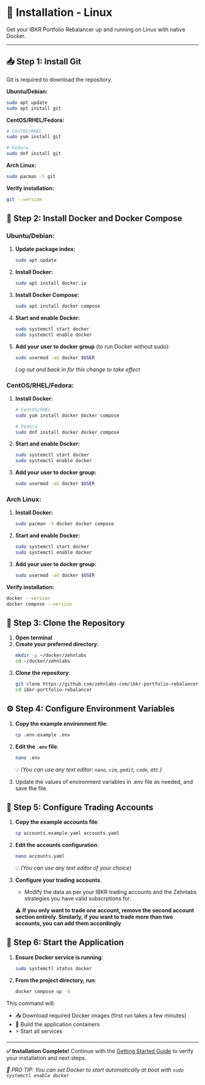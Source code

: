 # 🚀 Installation - Linux

Get your IBKR Portfolio Rebalancer up and running on Linux with native Docker.

---

## 📥 Step 1: Install Git

Git is required to download the repository.

**Ubuntu/Debian:**
```bash
sudo apt update
sudo apt install git
```

**CentOS/RHEL/Fedora:**
```bash
# CentOS/RHEL
sudo yum install git

# Fedora
sudo dnf install git
```

**Arch Linux:**
```bash
sudo pacman -S git
```

**Verify installation:**
```bash
git --version
```

## 🐳 Step 2: Install Docker and Docker Compose

### Ubuntu/Debian:

1. **Update package index:**
   ```bash
   sudo apt update
   ```

2. **Install Docker:**
   ```bash
   sudo apt install docker.io
   ```

3. **Install Docker Compose:**
   ```bash
   sudo apt install docker compose
   ```

4. **Start and enable Docker:**
   ```bash
   sudo systemctl start docker
   sudo systemctl enable docker
   ```

5. **Add your user to docker group** (to run Docker without sudo):
   ```bash
   sudo usermod -aG docker $USER
   ```
   *Log out and back in for this change to take effect*

### CentOS/RHEL/Fedora:

1. **Install Docker:**
   ```bash
   # CentOS/RHEL
   sudo yum install docker docker compose
   
   # Fedora
   sudo dnf install docker docker compose
   ```

2. **Start and enable Docker:**
   ```bash
   sudo systemctl start docker
   sudo systemctl enable docker
   ```

3. **Add your user to docker group:**
   ```bash
   sudo usermod -aG docker $USER
   ```

### Arch Linux:

1. **Install Docker:**
   ```bash
   sudo pacman -S docker docker compose
   ```

2. **Start and enable Docker:**
   ```bash
   sudo systemctl start docker
   sudo systemctl enable docker
   ```

3. **Add your user to docker group:**
   ```bash
   sudo usermod -aG docker $USER
   ```

**Verify installation:**
```bash
docker --version
docker compose --version
```

## 📁 Step 3: Clone the Repository

1. **Open terminal**
2. **Create your preferred directory**:
   ```bash
   mkdir -p ~/docker/zehnlabs
   cd ~/docker/zehnlabs
   ```
3. **Clone the repository**:
   ```bash
   git clone https://github.com/zehnlabs-com/ibkr-portfolio-rebalancer.git
   cd ibkr-portfolio-rebalancer
   ```

## ⚙️ Step 4: Configure Environment Variables

1. **Copy the example environment file**:
   ```bash
   cp .env.example .env
   ```

2. **Edit the `.env` file**:
   ```bash
   nano .env
   ```
   💡 *(You can use any text editor: `nano`, `vim`, `gedit`, `code`, etc.)*

3. Update the values of environment variables in .env file as needed, and save the file.
   
## 🏦 Step 5: Configure Trading Accounts

1. **Copy the example accounts file**:
   ```bash
   cp accounts.example.yaml accounts.yaml
   ```

2. **Edit the accounts configuration**:
   ```bash
   nano accounts.yaml
   ```
   💡 *(You can use any text editor of your choice)*

3. **Configure your trading accounts**. 
   - Modify the data as per your IBKR trading accounts and the Zehnlabs strategies you have valid subscrptions for.

   ⚠️ **If you only want to trade one account, remove the second account section entirely. Similarly, if you want to trade more than two accounts, you can add them accordingly**

## 🚀 Step 6: Start the Application

1. **Ensure Docker service is running**:
   ```bash
   sudo systemctl status docker
   ```

2. **From the project directory, run**:
   ```bash
   docker compose up -d
   ```

This command will:
- 📥 Download required Docker images (first run takes a few minutes)
- 🔨 Build the application containers
- ⚡ Start all services

---

**✅ Installation Complete!** Continue with the [Getting Started Guide](../getting-started.md#verify-installation) to verify your installation and next steps.

*🔔 PRO TIP: You can set Docker to start automatically at boot with `sudo systemctl enable docker`*